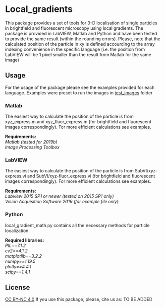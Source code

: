 # Local_gradients
This package provides a set of tools for 3-D localisation of single particles in brightfield and fluorescent microscopy using local gradients.
The package is provided in LabVIEW, Matlab and Python and have been tested to provide the same result (within the rounding errors). Please, note that the calculated position of the particle in xy is defined accourding to the array indexing convenience in the specific language (i.e. the position from LabVIEW will be 1 pixel smaller than the result from Matlab for the same image)

## Usage

For the usage of the package please see the examples provided for each language. Examples were preset to run the images in [test_images](https://github.com/an-kashchuk/Local_gradients/tree/main/test_images) folder

### Matlab
The easiest way to calculate the position of the particle is from xyz_express.m and xyz_fluor_express.m (for brightfield and fluorescent images correspondingly).
For more efficient calculations see examples.

**Requirements:**  
*Matlab (tested for 2019b)  
Image Processing Toolbox*

### LabVIEW
The easiest way to calculate the position of the particle is from SubVI/xyz-express.vi and SubVI/xyz-fluor_express.vi (for brightfield and fluorescent images correspondingly).
For more efficient calculations see examples.

**Requirements:**  
*Labview 2015 SP1 or newer (tested on 2015 SP1 only)  
Vision Acquisition Software 2016 (for example file only)*


### Python
local_gradient_math.py contains all the necessary methods for particle localization.

**Required libraries:**  
*PIL==7.1.2  
cv2==4.1.2  
matplotlib==3.2.2  
numpy==1.19.5  
plotly==4.4.1  
scipy==1.4.1*  

## License
[CC BY-NC 4.0](https://creativecommons.org/licenses/by-nc/4.0/)
If you use this package, please, cite us as: TO BE ADDED
